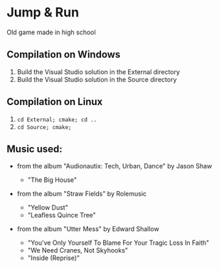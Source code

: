 Jump & Run
==========

Old game made in high school

## Compilation on Windows

1. Build the Visual Studio solution in the External directory
2. Build the Visual Studio solution in the Source directory

## Compilation on Linux

1. `cd External; cmake; cd ..`
2. `cd Source; cmake;`

## Music used:

* from the album "Audionautix: Tech, Urban, Dance" by Jason Shaw
  * "The Big House"

* from the album "Straw Fields" by Rolemusic
  * "Yellow Dust"
  * "Leafless Quince Tree"

* from the album "Utter Mess" by Edward Shallow
  * "You've Only Yourself To Blame For Your Tragic Loss In Faith"
  * "We Need Cranes, Not Skyhooks"
  * "Inside (Reprise)"
